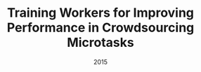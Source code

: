 ---
title: "Training Workers for Improving Performance in Crowdsourcing Microtasks"
collection: publications
permalink: /publication/2015-DBLP:conf/ectel/GadirajuFK15
date: 2015
venue: 'Design for Teaching and Learning in a Networked World - 10th European Conference on Technology Enhanced Learning, {EC-TEL} 2015, Toledo, Spain, September 15-18, 2015, Proceedings'
---